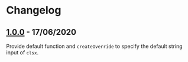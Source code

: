 # Changelog

## [1.0.0](https://github.com/jeroenptrs/override-clsx/releases/tag/1.0.0) - 17/06/2020

Provide default function and `createOverride` to specify the default string input of `clsx`.
